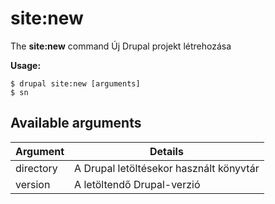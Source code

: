 # site:new
The **site:new** command Új Drupal projekt létrehozása

**Usage:**
```
$ drupal site:new [arguments] 
$ sn  
```

## Available arguments
Argument | Details
---------|-------------
directory | A Drupal letöltésekor használt könyvtár
version | A letöltendő Drupal-verzió
